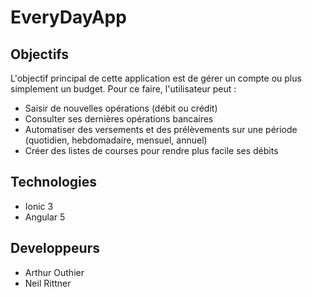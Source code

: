 EveryDayApp
===

## Objectifs
L'objectif principal de cette application est de gérer un compte ou plus simplement un budget.
Pour ce faire, l'utilisateur peut :
* Saisir de nouvelles opérations (débit ou crédit)
* Consulter ses dernières opérations bancaires
* Automatiser des versements et des prélèvements sur une période
(quotidien, hebdomadaire, mensuel, annuel)
* Créer des listes de courses pour rendre plus facile ses débits

## Technologies
* Ionic 3
* Angular 5

## Developpeurs 
* Arthur Outhier
* Neil Rittner
